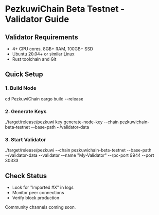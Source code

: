 # PezkuwiChain Beta Testnet - Validator Guide

## Validator Requirements
- 4+ CPU cores, 8GB+ RAM, 100GB+ SSD  
- Ubuntu 20.04+ or similar Linux
- Rust toolchain and Git

## Quick Setup

### 1. Build Node
cd PezkuwiChain
cargo build --release

### 2. Generate Keys  
./target/release/pezkuwi key generate-node-key --chain pezkuwichain-beta-testnet --base-path ~/validator-data

### 3. Start Validator
./target/release/pezkuwi --chain pezkuwichain-beta-testnet --base-path ~/validator-data --validator --name "My-Validator" --rpc-port 9944 --port 30333

## Check Status
- Look for "Imported #X" in logs
- Monitor peer connections  
- Verify block production

Community channels coming soon.
